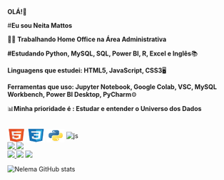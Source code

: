 

**OLÁ!**👋

#**Eu sou Neita Mattos**

👩‍💼 **Trabalhando Home Office na Área Administrativa**

**#Estudando Python, MySQL, SQL, Power BI, R, Excel e Inglês**📚

**Linguagens que estudei: HTML5, JavaScript, CSS3**🖥️

**Ferramentas que uso: Jupyter Notebook, Google Colab, VSC, MySQL Workbench, 
Power BI Desktop, PyCharm**⚙️

📊****Minha prioridade é : Estudar e entender o Universo dos Dados****







<div style="display: inline_block"><br>
  <img align="center" alt="Nelema-HTML" height="30" width="40" src="https://raw.githubusercontent.com/devicons/devicon/master/icons/html5/html5-original.svg">
  <img align="center" alt="Nelema-CSS" height="30" width="40" src="https://raw.githubusercontent.com/devicons/devicon/master/icons/css3/css3-original.svg">
  <img align="center" alt="Nelema-Python" height="30" width="40" src="https://raw.githubusercontent.com/devicons/devicon/master/icons/python/python-original.svg">
  <img align="center" alt="js"
 src="https://img.shields.io/badge/javaScript-F7DF1E?style=for-the-badge&logo=javascript&logo color=black"/>
</div>

 
<div> 
 <a href="https://github.com/Nelema">
 <img height="180em" src="https:github-readme-stats.vercel.app/api?username=Nelema1&show_icons=true&theme=dark&include_all_commits=true&count_private=true"_/>
 <img height="180em" src="https:github-readme-stats.vercel.app/api/top-langs/username=Nelema1&layout-compact&langs_count=16&theme=dracula"_/>
</div>
 
  <div>
   <a href="https://discord.gg/wagxzStdcR" target="_blank"><img src="https://img.shields.io/badge/Discord-7159?style=for-the-badge&logo=discord&logoColor=white" target="_blank">
</a> 
  <a href = "mailto:contatonemattos717@gmail.com"><img src="https://img.shields.io/badge/-Gmail-%23333?style=for-the-badge&logo=gmail&logoColor=white" target="_blank"></a>
  <a href ="https://linkedin.com/in/neitalealmattos" target="blank"><img src="https://img.shields.io/badge/LinkedIn-0077B5?style=for-the-badge&logo=linkedin&logoColor=white"></a> 
  

![Nelema GitHub stats](https://github-readme-stats.vercel.app/api?username=Nelema&show_icons=true&theme=radical)
